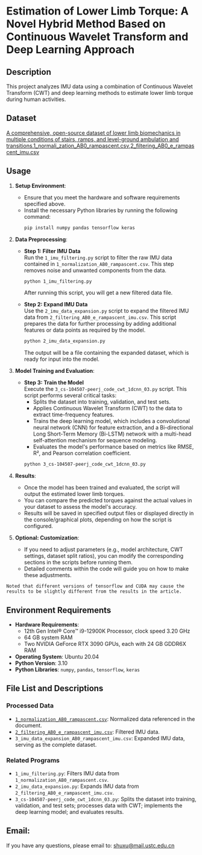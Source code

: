 # Estimation of Lower Limb Torque: A Novel Hybrid Method Based on Continuous Wavelet Transform and Deep Learning Approach

## Description
This project analyzes IMU data using a combination of Continuous Wavelet Transform (CWT) and deep learning methods to estimate lower limb torque during human activities.

## Dataset

[A comprehensive, open-source dataset of lower limb biomechanics in multiple conditions of stairs, ramps, and level-ground ambulation and transitions](https://www.epic.gatech.edu/opensource-biomechanics-camargo-et-al/),[1_normali_zation_AB0_rampascent.csv](/Processed%20data/1_normali_zation_AB0_rampascent.csv),[2_filtering_AB0_e_rampascent_imu.csv](/Processed%20data/2_filtering_AB0_e_rampascent_imu.csv)

## Usage
  
1. **Setup Environment**:
   - Ensure that you meet the hardware and software requirements specified above.
   - Install the necessary Python libraries by running the following command:
     ```bash
     pip install numpy pandas tensorflow keras
     ```

2. **Data Preprocessing**:
   - **Step 1: Filter IMU Data**  
     Run the `1_imu_filtering.py` script to filter the raw IMU data contained in `1_normalization_AB0_rampascent.csv`. This step removes noise and unwanted components from the data.
     ```bash
     python 1_imu_filtering.py
     ```
     After running this script, you will get a new filtered data file.

   - **Step 2: Expand IMU Data**  
     Use the `2_imu_data_expansion.py` script to expand the filtered IMU data from `2_filtering_AB0_e_rampascent_imu.csv`. This script prepares the data for further processing by adding additional features or data points as required by the model.
     ```bash
     python 2_imu_data_expansion.py
     ```
     The output will be a file containing the expanded dataset, which is ready for input into the model.

3. **Model Training and Evaluation**:
   - **Step 3: Train the Model**  
     Execute the `3_cs-104507-peerj_code_cwt_1dcnn_03.py` script. This script performs several critical tasks:
     - Splits the dataset into training, validation, and test sets.
     - Applies Continuous Wavelet Transform (CWT) to the data to extract time-frequency features.
     - Trains the deep learning model, which includes a convolutional neural network (CNN) for feature extraction, and a Bi-directional Long Short-Term Memory (Bi-LSTM) network with a multi-head self-attention mechanism for sequence modeling.
     - Evaluates the model's performance based on metrics like RMSE, R², and Pearson correlation coefficient.
     ```bash
     python 3_cs-104507-peerj_code_cwt_1dcnn_03.py
     ```

4. **Results**:
   - Once the model has been trained and evaluated, the script will output the estimated lower limb torques.
   - You can compare the predicted torques against the actual values in your dataset to assess the model's accuracy.
   - Results will be saved in specified output files or displayed directly in the console/graphical plots, depending on how the script is configured.

5. **Optional: Customization**:
   - If you need to adjust parameters (e.g., model architecture, CWT settings, dataset split ratios), you can modify the corresponding sections in the scripts before running them.
   - Detailed comments within the code will guide you on how to make these adjustments.
  
`Noted that different versions of tensorflow and CUDA may cause the results to be slightly different from the results in the article.`
## Environment Requirements
- **Hardware Requirements**:
  - 12th Gen Intel® Core™ i9-12900K Processor, clock speed 3.20 GHz
  - 64 GB system RAM
  - Two NVIDIA GeForce RTX 3090 GPUs, each with 24 GB GDDR6X RAM
- **Operating System**: Ubuntu 20.04
- **Python Version**: 3.10
- **Python Libraries**: `numpy`, `pandas`, `tensorflow`, `keras`

## File List and Descriptions

### Processed Data
- [`1_normalization_AB0_rampascent.csv`](/Processed%20data/1_normali_zation_AB0_rampascent.csv): Normalized data referenced in the document.
- [`2_filtering_AB0_e_rampascent_imu.csv`](/Processed%20data/2_filtering_AB0_e_rampascent_imu.csv): Filtered IMU data.
- `3_imu_data_expansion_AB0_rampascent_imu.csv`: Expanded IMU data, serving as the complete dataset.

### Related Programs
- `1_imu_filtering.py`: Filters IMU data from `1_normalization_AB0_rampascent.csv`.
- `2_imu_data_expansion.py`: Expands IMU data from `2_filtering_AB0_e_rampascent_imu.csv`.
- `3_cs-104507-peerj_code_cwt_1dcnn_03.py`: Splits the dataset into training, validation, and test sets; processes data with CWT; implements the deep learning model; and evaluates results.

  
## Email:

If you have any questions, please email to: [shuxu@mail.ustc.edu.cn](mailto:shuxu@mail.ustc.edu.cn)

